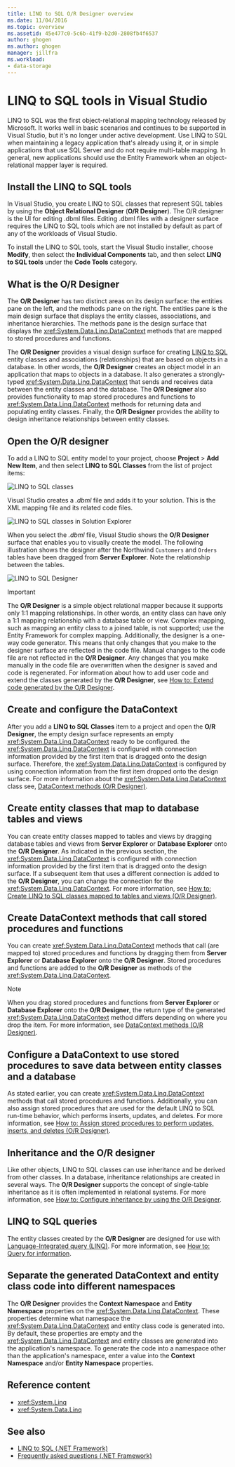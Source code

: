 ```yaml
---
title: LINQ to SQL O/R Designer overview
ms.date: 11/04/2016
ms.topic: overview
ms.assetid: 45e477c0-5c6b-41f9-b2d0-2808fb4f6537
author: ghogen
ms.author: ghogen
manager: jillfra
ms.workload:
- data-storage
---
```

# LINQ to SQL tools in Visual Studio

LINQ to SQL was the first object-relational mapping technology released by Microsoft. It works well in basic scenarios and continues to be supported in Visual Studio, but it's no longer under active development. Use LINQ to SQL when maintaining a legacy application that's already using it, or in simple applications that use SQL Server and do not require multi-table mapping. In general, new applications should use the Entity Framework when an object-relational mapper layer is required.

## Install the LINQ to SQL tools

In Visual Studio, you create LINQ to SQL classes that represent SQL tables by using the **Object Relational Designer** (**O/R Designer**). The O/R designer is the UI for editing .dbml files. Editing .dbml files with a designer surface requires the LINQ to SQL tools which are not installed by default as part of any of the workloads of Visual Studio.

To install the LINQ to SQL tools, start the Visual Studio installer, choose **Modify**, then select the **Individual Components** tab, and then select **LINQ to SQL tools** under the **Code Tools** category.

## What is the O/R Designer

The **O/R Designer** has two distinct areas on its design surface: the entities pane on the left, and the methods pane on the right. The entities pane is the main design surface that displays the entity classes, associations, and inheritance hierarchies. The methods pane is the design surface that displays the <xref:System.Data.Linq.DataContext> methods that are mapped to stored procedures and functions.

The **O/R Designer** provides a visual design surface for creating [LINQ to SQL](/dotnet/framework/data/adonet/sql/linq/index) entity classes and associations (relationships) that are based on objects in a database. In other words, the **O/R Designer** creates an object model in an application that maps to objects in a database. It also generates a strongly-typed <xref:System.Data.Linq.DataContext> that sends and receives data between the entity classes and the database. The **O/R Designer** also provides functionality to map stored procedures and functions to <xref:System.Data.Linq.DataContext> methods for returning data and populating entity classes. Finally, the **O/R Designer** provides the ability to design inheritance relationships between entity classes.

## Open the O/R designer

To add a LINQ to SQL entity model to your project, choose **Project** > **Add New Item**, and then select  **LINQ to SQL Classes** from the list of project items:

![LINQ to SQL classes](../data-tools/media/raddata-linq-to-sql-classes.png)

Visual Studio creates a *.dbml* file and adds it to your solution. This is the XML mapping file and its related code files.

![LINQ to SQL classes in Solution Explorer](../data-tools/media/raddata-linq-to-sql-classes-in-solution-explorer.png)

When you select the *.dbml* file, Visual Studio shows the **O/R Designer** surface that enables you to visually create the model. The following illustration shows the designer after the Northwind `Customers` and `Orders` tables have been dragged from **Server Explorer**. Note the relationship between the tables.

![LINQ to SQL Designer](../data-tools/media/raddata-linq-to-sql-designer.png)

> [!IMPORTANT]
> The **O/R Designer** is a simple object relational mapper because it supports only 1:1 mapping relationships. In other words, an entity class can have only a 1:1 mapping relationship with a database table or view. Complex mapping, such as mapping an entity class to a joined table, is not supported; use the Entity Framework for complex mapping. Additionally, the designer is a one-way code generator. This means that only changes that you make to the designer surface are reflected in the code file. Manual changes to the code file are not reflected in the **O/R Designer**. Any changes that you make manually in the code file are overwritten when the designer is saved and code is regenerated. For information about how to add user code and extend the classes generated by the **O/R Designer**, see [How to: Extend code generated by the O/R Designer](../data-tools/how-to-extend-code-generated-by-the-o-r-designer.md).

## Create and configure the DataContext

After you add a **LINQ to SQL Classes** item to a project and open the **O/R Designer**, the empty design surface represents an empty <xref:System.Data.Linq.DataContext> ready to be configured. the <xref:System.Data.Linq.DataContext> is configured with connection information provided by the first item that is dragged onto the design surface. Therefore, the <xref:System.Data.Linq.DataContext> is configured by using connection information from the first item dropped onto the design surface. For more information about the <xref:System.Data.Linq.DataContext> class see, [DataContext methods (O/R Designer)](../data-tools/datacontext-methods-o-r-designer.md).

## Create entity classes that map to database tables and views

You can create entity classes mapped to tables and views by dragging database tables and views from **Server Explorer** or **Database Explorer** onto the **O/R Designer**. As indicated in the previous section, the <xref:System.Data.Linq.DataContext> is configured with connection information provided by the first item that is dragged onto the design surface. If a subsequent item that uses a different connection is added to the **O/R Designer**, you can change the connection for the <xref:System.Data.Linq.DataContext>. For more information, see [How to: Create LINQ to SQL classes mapped to tables and views (O/R Designer)](../data-tools/how-to-create-linq-to-sql-classes-mapped-to-tables-and-views-o-r-designer.md).

## Create DataContext methods that call stored procedures and functions

You can create <xref:System.Data.Linq.DataContext> methods that call (are mapped to) stored procedures and functions by dragging them from **Server Explorer** or **Database Explorer** onto the **O/R Designer**. Stored procedures and functions are added to the **O/R Designer** as methods of the <xref:System.Data.Linq.DataContext>.

> [!NOTE]
> When you drag stored procedures and functions from **Server Explorer** or **Database Explorer** onto the **O/R Designer**, the return type of the generated <xref:System.Data.Linq.DataContext> method differs depending on where you drop the item. For more information, see [DataContext methods (O/R Designer)](../data-tools/datacontext-methods-o-r-designer.md).

## Configure a DataContext to use stored procedures to save data between entity classes and a database

As stated earlier, you can create <xref:System.Data.Linq.DataContext> methods that call stored procedures and functions. Additionally, you can also assign stored procedures that are used for the default LINQ to SQL run-time behavior, which performs inserts, updates, and deletes. For more information, see [How to: Assign stored procedures to perform updates, inserts, and deletes (O/R Designer)](../data-tools/how-to-assign-stored-procedures-to-perform-updates-inserts-and-deletes-o-r-designer.md).

## Inheritance and the O/R designer

Like other objects, LINQ to SQL classes can use inheritance and be derived from other classes. In a database, inheritance relationships are created in several ways. The **O/R Designer** supports the concept of single-table inheritance as it is often implemented in relational systems. For more information, see [How to: Configure inheritance by using the O/R Designer](../data-tools/how-to-configure-inheritance-by-using-the-o-r-designer.md).

## LINQ to SQL queries

The entity classes created by the **O/R Designer** are designed for use with [Language-Integrated query (LINQ)](/dotnet/csharp/linq/). For more information, see [How to: Query for information](/dotnet/framework/data/adonet/sql/linq/how-to-query-for-information).

## Separate the generated DataContext and entity class code into different namespaces

The **O/R Designer** provides the **Context Namespace** and **Entity Namespace** properties on the <xref:System.Data.Linq.DataContext>. These properties determine what namespace the <xref:System.Data.Linq.DataContext> and entity class code is generated into. By default, these properties are empty and the <xref:System.Data.Linq.DataContext> and entity classes are generated into the application's namespace. To generate the code into a namespace other than the application's namespace, enter a value into the **Context Namespace** and/or **Entity Namespace** properties.

## Reference content

- <xref:System.Linq>
- <xref:System.Data.Linq>

## See also

- [LINQ to SQL (.NET Framework)](/dotnet/framework/data/adonet/sql/linq/index)
- [Frequently asked questions (.NET Framework)](/dotnet/framework/data/adonet/sql/linq/frequently-asked-questions)

